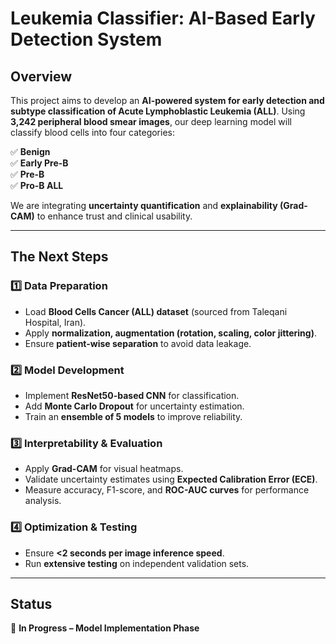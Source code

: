 # Leukemia Classifier: AI-Based Early Detection System

## Overview
This project aims to develop an **AI-powered system for early detection and subtype classification of Acute Lymphoblastic Leukemia (ALL)**. Using **3,242 peripheral blood smear images**, our deep learning model will classify blood cells into four categories:  

✅ **Benign**  
✅ **Early Pre-B**  
✅ **Pre-B**  
✅ **Pro-B ALL**  

We are integrating **uncertainty quantification** and **explainability (Grad-CAM)** to enhance trust and clinical usability.

---

## The Next Steps

### 1️⃣ **Data Preparation**  
- Load **Blood Cells Cancer (ALL) dataset** (sourced from Taleqani Hospital, Iran).  
- Apply **normalization, augmentation (rotation, scaling, color jittering)**.  
- Ensure **patient-wise separation** to avoid data leakage.  

### 2️⃣ **Model Development**  
- Implement **ResNet50-based CNN** for classification.  
- Add **Monte Carlo Dropout** for uncertainty estimation.  
- Train an **ensemble of 5 models** to improve reliability.  

### 3️⃣ **Interpretability & Evaluation**  
- Apply **Grad-CAM** for visual heatmaps.  
- Validate uncertainty estimates using **Expected Calibration Error (ECE)**.  
- Measure accuracy, F1-score, and **ROC-AUC curves** for performance analysis.  

### 4️⃣ **Optimization & Testing**  
- Ensure **<2 seconds per image inference speed**.  
- Run **extensive testing** on independent validation sets.  

---

## Status  
🚀 **In Progress – Model Implementation Phase**  